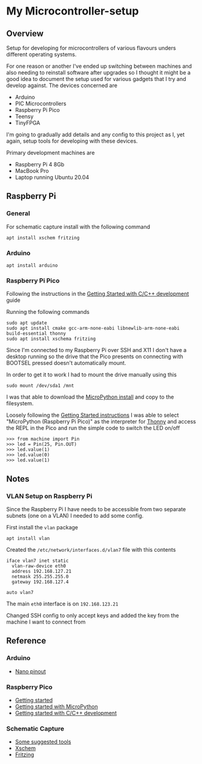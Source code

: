 # My Microcontroller-setup

## Overview

Setup for developing for microcontrollers of various flavours unders different operating systems.

For one reason or another I've ended up switching between machines and also needing to reinstall 
software after upgrades so I thought it might be a good idea to document the setup used for various
gadgets that I try and develop against.  The devices concerned are

* Arduino
* PIC Microcontrollers
* Raspberry Pi Pico
* Teensy
* TinyFPGA

I'm going to gradually add details and any config to this project as I, yet again, setup tools 
for developing with these devices.

Primary development machines are

* Raspberry Pi 4 8Gb
* MacBook Pro
* Laptop running Ubuntu 20.04



## Raspberry Pi


### General

For schematic capture install with the following command

```
apt install xschem fritzing
```


### Arduino 

```
apt install arduino
```




### Raspberry Pi Pico

Following the instructions in the [Getting Started with C/C++ development](https://datasheets.raspberrypi.org/pico/getting-started-with-pico.pdf) guide

Running the following commands

```
sudo apt update
sudo apt install cmake gcc-arm-none-eabi libnewlib-arm-none-eabi build-essential thonny
sudo apt install xschema fritzing
```

Since I'm connected to my Raspberry Pi over SSH and X11 I don't have a desktop running so the drive that the 
Pico presents on connecting with BOOTSEL pressed doesn't automatically mount.

In order to get it to work I had to mount the drive manually using this

```
sudo mount /dev/sda1 /mnt
```

I was that able to download the [MicroPython install](https://micropython.org/download/rp2-pico/rp2-pico-latest.uf2) and 
copy to the filesystem.

Loosely following the [Getting Started instructions](https://projects.raspberrypi.org/en/projects/getting-started-with-the-pico/3) I
was able to select "MicroPython (Raspberry Pi Pico)" as the interpreter for [Thonny](https://thonny.org) and access the REPL in the 
Pico and run the simple code to switch the LED on/off

```
>>> from machine import Pin
>>> led = Pin(25, Pin.OUT)
>>> led.value(1)
>>> led.value(0)
>>> led.value(1)
```

## Notes

### VLAN Setup on Raspberry Pi

Since the Raspberry Pi I have needs to be accessible from two separate subnets (one on a VLAN) I 
needed to add some config.

First install the `vlan` package

```
apt install vlan
```

Created the `/etc/network/interfaces.d/vlan7` file with this contents

```
iface vlan7 inet static
  vlan-raw-device eth0
  address 192.168.127.21
  netmask 255.255.255.0
  gateway 192.168.127.4

auto vlan7
```

The main `eth0` interface is on `192.168.123.21`

Changed SSH config to only accept keys and added the key from the machine I want to connect from



## Reference

### Arduino
 
* [Nano pinout](https://www.makerguides.com/arduino-nano/)


### Raspberry Pico

* [Getting started](https://www.raspberrypi.org/documentation/rp2040/getting-started/)
* [Getting started with MicroPython](https://www.raspberrypi.org/documentation/rp2040/getting-started/#getting-started-with-micropython)
* [Getting started with C/C++ development](https://datasheets.raspberrypi.org/pico/getting-started-with-pico.pdf)


### Schematic Capture

* [Some suggested tools](https://linuxhint.com/best_circuit_design_tools/)
* [Xschem](https://xschem.sourceforge.io/stefan/index.html)
* [Fritzing](https://fritzing.org/download/)


